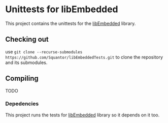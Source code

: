 # Unittests for libEmbedded
This project contains the unittests for the [libEmbedded](https://github.com/Squantor/libEmbedded) library.
## Checking out
use ```git clone --recurse-submodules https://github.com/Squantor/libEmbeddedTests.git``` to clone the repository and its submodules.
## Compiling
TODO
### Depedencies
This project runs the tests for [libEmbedded](https://github.com/Squantor/libEmbedded) library so it depends on it too.
